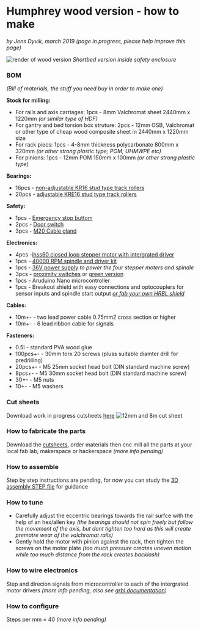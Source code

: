 # Humphrey wood version - how to make
*by Jens Dyvik, march 2019 (page in progress, please help improve this page)*

![render of wood version](https://raw.githubusercontent.com/fellesverkstedet/fabricatable-machines/master/humphrey-large-format-cnc/img/wood-version-render.jpg)
*Shortbed version inside safety enclosure*

### BOM
*(Bill of materials, the stuff you need buy in order to make one)*

**Stock for milling:**
* For rails and axis carriages: 1pcs - 8mm Valchromat sheet 2440mm x 1220mm *(or similar type of HDF)*
* For gantry and bed torsion box struture: 2pcs - 12mm OSB, Valchromat or other type of cheap wood composite sheet in 2440mm x 1220mm size
* For rack piecs: 1pcs - 4-8mm thickness polycarbonate 800mm x 320mm *(or other strong plastic type; POM, UHMWPE etc)*
* For pinions: 1pcs  - 12mm POM 150mm x 100mm *(or other strong plastic type)*

**Bearings:**
* 16pcs - [non-adjustable KR16 stud type track rollers](https://www.kugellager-express.de/stud-type-track-roller-kr16-16x6x28-mm)
* 20pcs - [adjustable KRE16 stud type track rollers](https://www.kugellager-express.de/stud-type-track-roller-kre16-pp-16x9x28-mm)

**Safety:**
* 1pcs - [Emergency stop buttom](https://www.sick.com/se/en/safety-switches/safety-command-devices/es21/es21-sb10g1/p/p81746)
* 2pcs - [Door switch](https://www.sick.com/se/en/safety-switches/electro-mechanical-safety-switches/i16s/i16-sa203/p/p12219)
* 3pcs - [M20 Cable gland](https://www.sick.com/se/en/m20-gland/p/p315311)

**Electronics:**
* 4pcs -[ihss60 closed loop stepper motor with intergrated driver](https://www.aliexpress.com/store/product/NEMA-24-3N-m-425ozf-in-Integrated-Closed-Loop-Stepper-motor-36VDC-JMC-iHSS60-36-30/1932111_32713260490.html)
* 1pcs - [40000 RPM spindle and driver kit](https://www.aliexpress.com/store/product/250w-40000rpm-ER8-Brushless-spindle-motor-MACH3-driver-DC36V-for-CNC-drilling-milling-carving-kits/1932111_32757165445.html)
* 1pcs - [36V power supply](https://no.farnell.com/mean-well/hep-480-36a/power-supply-ac-dc-36v-13-3a/dp/2815954?st=power%20supply) *to power the four stepper moters and spindle*
* 3pcs - [proximity switches](https://www.aliexpress.com/store/product/SN04-N-SN04-N2-SN04-P-SN04-P2-DC-NPN-PNP-NO-NC-4MM-DC-10/3105031_32842303693.html) or [green version](https://www.aliexpress.com/store/3105031/search?filterAllSearch=false&freeShipCountry=&minPrice=&maxPrice=&SearchText=sn04)
* 1pcs - Aruduino Nano microcontroller
* 1pcs - Breakout shield with easy connections and optocouplers for sensor inputs and spindle start output *[or fab your own HRBL shield](https://github.com/fellesverkstedet/fabricatable-machines/blob/master/hrbl-shield/README.md)*

**Cables:**
* 10m+- - two lead power cable 0.75mm2 cross section or higher
* 10m+- - 6 lead ribbon cable for signals

**Fasteners:**
* 0.5l - standard PVA wood glue
* 100pcs+- - 30mm torx 20 screws (pluss suitable diamter drill for predrilling)
* 20pcs+- - M5 25mm socket head bolt (DIN standard machine screw)
* 8pcs+- - M5 30mm socket head bolt (DIN standard machine screw)
* 30+- - M5 nuts
* 10+- - M5 washers

### Cut sheets
Download work in progress cutsheets [here](https://github.com/fellesverkstedet/fabricatable-machines/tree/master/humphrey-large-format-cnc/new-dev-files)
![12mm and 8m cut sheet](https://raw.githubusercontent.com/fellesverkstedet/fabricatable-machines/master/humphrey-large-format-cnc/img/wood-version-cut-sheets.jpg)

### How to fabricate the parts
Download the [cutsheets](https://github.com/fellesverkstedet/fabricatable-machines/tree/master/humphrey-large-format-cnc/new-dev-files), order materials then cnc mill all the parts at your local fab lab, makerspace or hackerspace *(more info pending)*

### How to assemble
Step by step instructions are pending, for now you can study the [3D assembly STEP file](https://github.com/fellesverkstedet/fabricatable-machines/tree/master/humphrey-large-format-cnc/new-dev-files) for guidance

### How to tune
* Carefully adjust the eccentric bearings towards the rail surfce with the help of an hex/allen key *(the bearings should not spin freely but follow the movement of the axis, but dont tighten too hard as this will create prematre wear of the valchromat rails)*
* Gently hold the motor with pinion against the rack, then tighten the screws on the motor plate *(too much pressure creates uneven motion while too much distance from the rack creates backlash)*

### How to wire electronics
Step and direcion signals from microcontroller to each of the intergrated motor drivers *(more info pending, also see [grbl documentation](https://github.com/gnea/grbl/wiki))*

### How to configure
Steps per mm = 40 *(more info pending)*
